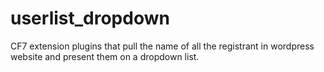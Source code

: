 # userlist_dropdown
CF7 extension plugins that pull the name of all the registrant in wordpress website and present them on a dropdown list.
